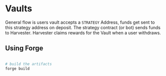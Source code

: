 # Vaults
General flow is users vault accepts a `STRATEGY` Address, funds get sent to this strategy address on deposit. 
The strategy contract (or bot) sends funds to Harvester. Harvester claims rewards for the Vault when a user withdraws.

## Using Forge

```sh

# build the artifacts
forge build 
 
```
